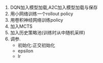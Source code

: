 1. DQN加入模型加载,A2C加入模型加载与保存
2. 用小网络训练一个rollout policy 
3. 用卷积神经网络训练policy
4. 加入MCTS
5. 加入历史策略池(训练时从中随机采样)
6. 调参.
    - 初始化:正交初始化
    - epsilon 
    - lr